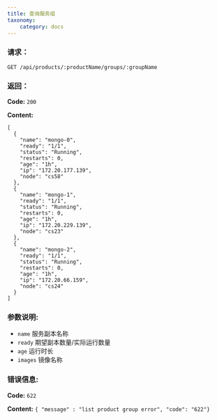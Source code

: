 ```yaml
---
title: 查询服务组
taxonomy:
    category: docs
---
```


### 请求：

    GET /api/products/:productName/groups/:groupName

### 返回：

**Code:** `200`

**Content:**

```
[
  {
    "name": "mongo-0",
    "ready": "1/1",
    "status": "Running",
    "restarts": 0,
    "age": "1h",
    "ip": "172.20.177.139",
    "node": "cs58"
  },
  {
    "name": "mongo-1",
    "ready": "1/1",
    "status": "Running",
    "restarts": 0,
    "age": "1h",
    "ip": "172.20.229.139",
    "node": "cs23"
  },
  {
    "name": "mongo-2",
    "ready": "1/1",
    "status": "Running",
    "restarts": 0,
    "age": "1h",
    "ip": "172.20.66.159",
    "node": "cs24"
  }
]
```

### 参数说明:

- `name` 服务副本名称
- `ready` 期望副本数量/实际运行数量
- `age` 运行时长
- `images` 镜像名称

### 错误信息:

**Code:** `622`

**Content:** `{ "message" : "list product group error", "code": "622"}`